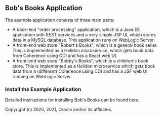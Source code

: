 
## Bob's Books Application

The example application consists of three main parts:

* A back-end "order processing" application, which is a Java EE
  application with REST services and a very simple JSP UI, which
  stores data in a MySQL database.  This application runs on WebLogic
  Server.
* A front-end web store "Robert's Books", which is a general book
  seller.  This is implemented as a Helidon microservice, which
  gets book data from Coherence using CDI and has a React
  web UI.
* A front-end web store "Bobby's Books", which is a
  children's book store.  This is implemented as a Helidon
  microservice which gets book data from a (different) Coherence
  using CDI and has a JSF web UI running on WebLogic Server.

### Install the Example Application

Detailed instructions for installing Bob's Books can be found [here](https://verrazzano.io/docs/examples/bobs-books/).


Copyright (c) 2020, 2021, Oracle and/or its affiliates.

